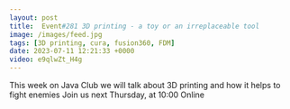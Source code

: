 ```yaml
---
layout: post
title:  Event#281 3D printing - a toy or an irreplaceable tool
image: /images/feed.jpg
tags: [3D printing, cura, fusion360, FDM]
date: 2023-07-11 12:21:33 +0000
video: e9qlwZt_H4g
---
```


This week on Java Club we will talk about 3D printing and how it helps to fight enemies
Join us next Thursday, at 10:00 Online
